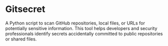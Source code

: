 # Gitsecret
A Python script to scan GitHub repositories, local files, or URLs for potentially sensitive information.  This tool helps developers and security professionals identify secrets accidentally committed to public repositories or shared files.
